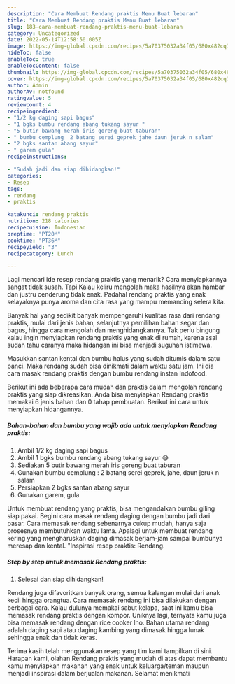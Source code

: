 ```yaml
---
description: "Cara Membuat Rendang praktis Menu Buat lebaran"
title: "Cara Membuat Rendang praktis Menu Buat lebaran"
slug: 183-cara-membuat-rendang-praktis-menu-buat-lebaran
category: Uncategorized
date: 2022-05-14T12:58:50.005Z
image: https://img-global.cpcdn.com/recipes/5a70375032a34f05/680x482cq70/rendang-praktis-foto-resep-utama.jpg
hideToc: false
enableToc: true
enableTocContent: false
thumbnail: https://img-global.cpcdn.com/recipes/5a70375032a34f05/680x482cq70/rendang-praktis-foto-resep-utama.jpg
cover: https://img-global.cpcdn.com/recipes/5a70375032a34f05/680x482cq70/rendang-praktis-foto-resep-utama.jpg
author: Admin
authorAv: notfound
ratingvalue: 5
reviewcount: 4
recipeingredient:
- "1/2 kg daging sapi bagus"
- "1 bgks bumbu rendang abang tukang sayur "
- "5 butir bawang merah iris goreng buat taburan"
- " bumbu cemplung  2 batang serei geprek jahe daun jeruk n salam"
- "2 bgks santan abang sayur"
- " garem gula"
recipeinstructions:

- "Sudah jadi dan siap dihidangkan!"
categories:
- Resep
tags:
- rendang
- praktis

katakunci: rendang praktis 
nutrition: 218 calories
recipecuisine: Indonesian
preptime: "PT20M"
cooktime: "PT36M"
recipeyield: "3"
recipecategory: Lunch

---
```



Lagi mencari ide resep rendang praktis yang menarik? Cara menyiapkannya sangat tidak susah. Tapi Kalau keliru mengolah maka hasilnya akan hambar dan justru cenderung tidak enak. Padahal rendang praktis yang enak selayaknya punya aroma dan cita rasa yang mampu memancing selera kita.


Banyak hal yang sedikit banyak mempengaruhi kualitas rasa dari rendang praktis, mulai dari jenis bahan, selanjutnya pemilihan bahan segar dan bagus, hingga cara mengolah dan menghidangkannya. Tak perlu bingung kalau ingin menyiapkan rendang praktis yang enak di rumah, karena asal sudah tahu caranya maka hidangan ini bisa menjadi suguhan istimewa.

Masukkan santan kental dan bumbu halus yang sudah ditumis dalam satu panci. Maka rendang sudah bisa dinikmati dalam waktu satu jam. Ini dia cara masak rendang praktis dengan bumbu rendang instan Indofood.


Berikut ini ada beberapa cara mudah dan praktis dalam mengolah rendang praktis yang siap dikreasikan. Anda bisa menyiapkan Rendang praktis memakai 6 jenis bahan dan 0 tahap pembuatan. Berikut ini cara untuk menyiapkan hidangannya.

<!--inarticleads1-->

##### Bahan-bahan dan bumbu yang wajib ada untuk menyiapkan Rendang praktis:

1. Ambil 1/2 kg daging sapi bagus
1. Ambil 1 bgks bumbu rendang abang tukang sayur 😅
1. Sediakan 5 butir bawang merah iris goreng buat taburan
1. Gunakan  bumbu cemplung : 2 batang serei geprek, jahe, daun jeruk n salam
1. Persiapkan 2 bgks santan abang sayur
1. Gunakan  garem, gula


Untuk membuat rendang yang praktis, bisa mengandalkan bumbu giling siap pakai. Begini cara masak rendang daging dengan bumbu jadi dari pasar. Cara memasak rendang sebenarnya cukup mudah, hanya saja prosesnya membutuhkan waktu lama. Apalagi untuk membuat rendang kering yang mengharuskan daging dimasak berjam-jam sampai bumbunya meresap dan kental. &#34;Inspirasi resep praktis: Rendang. 

<!--inarticleads2-->

##### Step by step untuk memasak Rendang praktis:


1. Selesai dan siap dihidangkan!

Rendang juga difavoritkan banyak orang, semua kalangan mulai dari anak kecil hingga orangtua. Cara memasak rendang ini bisa dilakukan dengan berbagai cara. Kalau dulunya memakai sabut kelapa, saat ini kamu bisa memasak rendang praktis dengan kompor. Uniknya lagi, ternyata kamu juga bisa memasak rendang dengan rice cooker lho. Bahan utama rendang adalah daging sapi atau daging kambing yang dimasak hingga lunak sehingga enak dan tidak keras. 

Terima kasih telah menggunakan resep yang tim kami tampilkan di sini. Harapan kami, olahan Rendang praktis yang mudah di atas dapat membantu kamu menyiapkan makanan yang enak untuk keluarga/teman maupun menjadi inspirasi dalam berjualan makanan. Selamat menikmati
